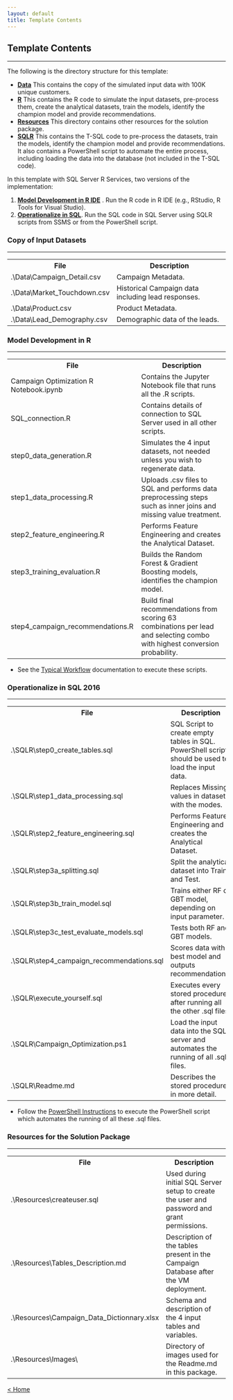 ```yaml
---
layout: default
title: Template Contents
---
```


## Template Contents
--------------------

The following is the directory structure for this template:

- [**Data**](#copy-of-input-datasets)  This contains the copy of the simulated input data with 100K unique customers. 
- [**R**](#model-development-in-r)  This contains the R code to simulate the input datasets, pre-process them, create the analytical datasets, train the models, identify the champion model and provide recommendations.
- [**Resources**](#resources-for-the-solution-packet) This directory contains other resources for the solution package.
- [**SQLR**](#operationalize-in-sql-2016) This contains the T-SQL code to pre-process the datasets, train the models, identify the champion model and provide recommendations. It also contains a PowerShell script to automate the entire process, including loading the data into the database (not included in the T-SQL code).

In this template with SQL Server R Services, two versions of the implementation:

1. [**Model Development in R IDE**](#model-development-in-r)  . Run the R code in R IDE (e.g., RStudio, R Tools for Visual Studio).
2. [**Operationalize in SQL**](#operationalize-in-sql-2016). Run the SQL code in SQL Server using SQLR scripts from SSMS or from the PowerShell script.


### Copy of Input Datasets
----------------------------

<table class="table table-striped table-condensed">
<tr><th> File </th><th> Description</th></tr>
<tr><td> .\Data\Campaign_Detail.csv </td><td> Campaign Metadata. </td></tr>
<tr><td> .\Data\Market_Touchdown.csv </td><td>  Historical Campaign data including lead responses. </td></tr>
<tr><td> .\Data\Product.csv </td><td>  Product Metadata. </td></tr>
<tr><td> .\Data\Lead_Demography.csv </td><td>  Demographic data of the leads. </td></tr>
</table>

### Model Development in R
-------------------------

<table class="table table-striped table-condensed">
<tr><th> File </th><th> Description </th></tr>
<tr><td>Campaign Optimization R Notebook.ipynb  </td><td> Contains the Jupyter Notebook file that runs all the .R scripts. </td></tr>
<tr><td>SQL_connection.R </td><td> Contains details of connection to SQL Server used in all other scripts. </td></tr>
<tr><td>step0_data_generation.R </td><td> Simulates the 4 input datasets, not needed unless you wish to regenerate data. </td></tr>
<tr><td>step1_data_processing.R </td><td> Uploads .csv files to SQL and performs data preprocessing steps such as inner joins and missing value treatment.  </td></tr>
<tr><td>step2_feature_engineering.R </td><td> Performs Feature Engineering and creates the Analytical Dataset. </td></tr>
<tr><td>step3_training_evaluation.R </td><td> Builds the Random Forest &amp; Gradient Boosting models, identifies the champion model. </td></tr>
<tr><td>step4_campaign_recommendations.R </td><td>Build final recommendations from scoring 63 combinations per lead and selecting combo with highest conversion probability.  </td></tr>
</table>


* See the [Typical Workflow](Typical.html) documentation to execute these scripts.


### Operationalize in SQL 2016 
-------------------------------------------------------

<table class="table table-striped table-condensed">
<tr><th> File </th><th> Description </th></tr>
<tr><td> .\SQLR\step0_create_tables.sql </td><td> SQL Script to create empty tables in SQL. PowerShell script should be used to load the input data. </td></tr>
<tr><td> .\SQLR\step1_data_processing.sql  </td><td> Replaces Missing values in dataset with the modes. </td></tr>
<tr><td> .\SQLR\step2_feature_engineering.sql </td><td> Performs Feature Engineering and creates the Analytical Dataset.</td></tr>
<tr><td> .\SQLR\step3a_splitting.sql </td><td> Split the analytical dataset into Train and Test.</td></tr>
<tr><td> .\SQLR\step3b_train_model.sql</td><td> Trains either RF or GBT model, depending on input parameter.</td></tr>
<tr><td> .\SQLR\step3c_test_evaluate_models.sql </td><td> Tests both RF and GBT models.</td></tr>
<tr><td> .\SQLR\step4_campaign_recommendations.sql </td><td> Scores data with best model and outputs recommendations. </td></tr>
<tr><td> .\SQLR\execute_yourself.sql  </td><td> Executes every stored procedure after running all the other .sql files. </td></tr>
<tr><td>.\SQLR\Campaign_Optimization.ps1 </td><td> Load the input data into the SQL server and automates the running of all .sql files.  </td></tr>
<tr><td>.\SQLR\Readme.md  </td><td> Describes the stored procedures in more detail.  </td></tr>
</table>


* Follow the [PowerShell Instructions](Powershell_Instructions.html) to execute the PowerShell script which automates the running of all these .sql files.





### Resources for the Solution Package
------------------------------------

<table class="table table-striped table-condensed">
<tr><th> File </th><th> Description </th></tr>

<tr><td> .\Resources\createuser.sql </td><td> Used during initial SQL Server setup to create the user and password and grant permissions. </td></tr>
<tr><td> .\Resources\Tables_Description.md  </td><td> Description of the tables present in the Campaign Database after the VM deployment. </td></tr>
<tr><td> .\Resources\Campaign_Data_Dictionnary.xlsx  </td><td> Schema and description of the 4 input tables and variables.</td></tr>
<tr><td> .\Resources\Images\ </td><td> Directory of images used for the  Readme.md  in this package. </td></tr>
</table>




[&lt; Home](index.html)
